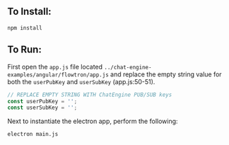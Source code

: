 ## To Install:

```
npm install
```

## To Run:

First open the ```app.js``` file located ```../chat-engine-examples/angular/flowtron/app.js``` and replace the empty string value for both the ```userPubKey``` and ```userSubKey``` (app.js:50-51).

```js
// REPLACE EMPTY STRING WITH ChatEngine PUB/SUB keys
const userPubKey = '';
const userSubKey = '';
```

Next to instantiate the electron app, perform the following:

```bash
electron main.js
```
